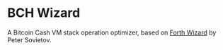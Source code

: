 # BCH Wizard

A Bitcoin Cash VM stack operation optimizer, based on [Forth Wizard](http://sovietov.com/app/forthwiz.html) by Peter Sovietov.
